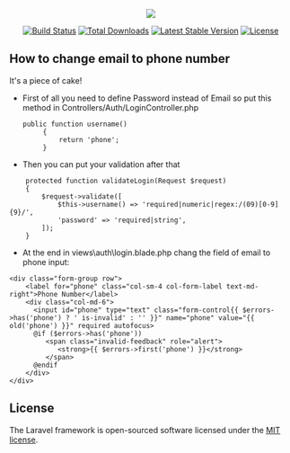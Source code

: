 <p align="center"><img src="https://laravel.com/assets/img/components/logo-laravel.svg"></p>

<p align="center">
<a href="https://travis-ci.org/laravel/framework"><img src="https://travis-ci.org/laravel/framework.svg" alt="Build Status"></a>
<a href="https://packagist.org/packages/laravel/framework"><img src="https://poser.pugx.org/laravel/framework/d/total.svg" alt="Total Downloads"></a>
<a href="https://packagist.org/packages/laravel/framework"><img src="https://poser.pugx.org/laravel/framework/v/stable.svg" alt="Latest Stable Version"></a>
<a href="https://packagist.org/packages/laravel/framework"><img src="https://poser.pugx.org/laravel/framework/license.svg" alt="License"></a>
</p>

## How to change email to phone number

It's a piece of cake! 
- First of all you need to define Password instead of Email so put this method in Controllers/Auth/LoginController.php
    ```
    public function username()
         {
             return 'phone';
         }
    ```
- Then you can put your validation after that
```
    protected function validateLogin(Request $request)
    {
        $request->validate([
            $this->username() => 'required|numeric|regex:/(09)[0-9]{9}/',
            'password' => 'required|string',
        ]);
    }
```    
- At the end in views\auth\login.blade.php chang the field of email to phone input:
```
<div class="form-group row">
    <label for="phone" class="col-sm-4 col-form-label text-md-right">Phone Number</label>
    <div class="col-md-6">
      <input id="phone" type="text" class="form-control{{ $errors->has('phone') ? ' is-invalid' : '' }}" name="phone" value="{{ old('phone') }}" required autofocus>
      @if ($errors->has('phone'))
         <span class="invalid-feedback" role="alert">
            <strong>{{ $errors->first('phone') }}</strong>
         </span>
      @endif
    </div>
</div>  
```  


## License

The Laravel framework is open-sourced software licensed under the [MIT license](https://opensource.org/licenses/MIT).

